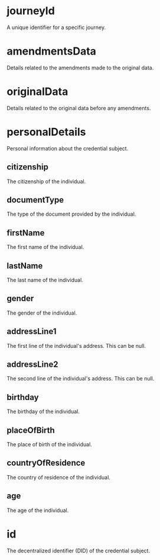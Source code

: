 # journeyId

A unique identifier for a specific journey.

# amendmentsData

Details related to the amendments made to the original data.

# originalData

Details related to the original data before any amendments.

# personalDetails

Personal information about the credential subject.

## citizenship

The citizenship of the individual.

## documentType

The type of the document provided by the individual.

## firstName

The first name of the individual.

## lastName

The last name of the individual.

## gender

The gender of the individual.

## addressLine1

The first line of the individual's address. This can be null.

## addressLine2

The second line of the individual's address. This can be null.

## birthday

The birthday of the individual.

## placeOfBirth

The place of birth of the individual.

## countryOfResidence

The country of residence of the individual.

## age

The age of the individual.

# id

The decentralized identifier (DID) of the credential subject.
